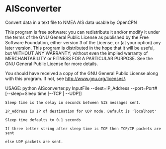 # AISconverter
Convert data in a text file to NMEA AIS data usable by OpenCPN

   This program is free software: you can redistribute it and/or modify
   it under the terms of the GNU General Public License as published by
   the Free Software Foundation, either version 3 of the License, or
   (at your option) any later version.
   This program is distributed in the hope that it will be useful,
   but WITHOUT ANY WARRANTY; without even the implied warranty of
   MERCHANTABILITY or FITNESS FOR A PARTICULAR PURPOSE.  See the
   GNU General Public License for more details.

   You should have received a copy of the GNU General Public License
   along with this program.  If not, see <http://www.gnu.org/licenses/>.

USAGE: python AISconverter.py InputFile --dest=IP_Address --port=Port# [--sleep=Sleep time [--TCP | --UDP]]
    
    Sleep time is the delay in seconds between AIS messages sent.
    
    IP_Address is IP of destination for UDP mode. Default is 'localhost'
    
    Sleep time defaults to 0.1 seconds
    
    If three letter string after sleep time is TCP then TCP/IP packets are sent
    
    else UDP packets are sent.
    
